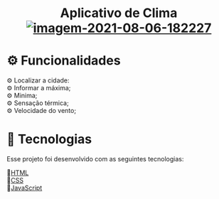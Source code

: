 <h1 align="center">Aplicativo de Clima
 </br>
<a href="https://imgbb.com/"><img src="https://i.ibb.co/wrjwj54/imagem-2021-08-06-182227.png" alt="imagem-2021-08-06-182227" border="0" ></a>

</h1>
 <h1>⚙ Funcionalidades</h1>
⚙ Localizar a cidade:
 </br>
⚙ Informar a máxima;
</br>
⚙ Minima;
</br>
⚙ Sensação térmica;
</br>
⚙ Velocidade do vento;
 </br>

 
 
 <h1>🚀 Tecnologias</h1>
Esse projeto foi desenvolvido com as seguintes tecnologias:

🚀[HTML](https://pt.wikipedia.org/wiki/HTML)
 </br>
🚀[CSS](https://pt.wikipedia.org/wiki/Cascading_Style_Sheets)
 </br>
🚀[JavaScript](https://pt.wikipedia.org/wiki/JavaScript)



 

